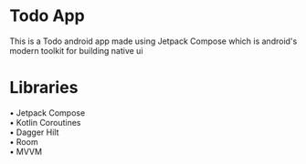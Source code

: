 # Todo App
This is a Todo android app made using Jetpack 
Compose which is android's modern toolkit for 
building native ui
# Libraries
• Jetpack Compose  
• Kotlin Coroutines  
• Dagger Hilt  
• Room  
• MVVM

